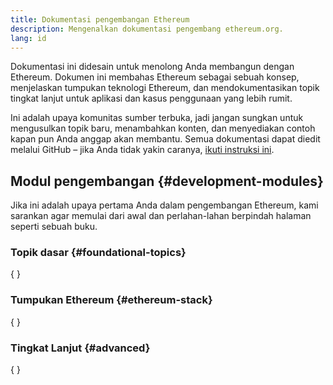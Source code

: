 ```yaml
---
title: Dokumentasi pengembangan Ethereum
description: Mengenalkan dokumentasi pengembang ethereum.org.
lang: id
---
```


Dokumentasi ini didesain untuk menolong Anda membangun dengan Ethereum. Dokumen ini membahas Ethereum sebagai sebuah konsep, menjelaskan tumpukan teknologi Ethereum, dan mendokumentasikan topik tingkat lanjut untuk aplikasi dan kasus penggunaan yang lebih rumit.

Ini adalah upaya komunitas sumber terbuka, jadi jangan sungkan untuk mengusulkan topik baru, menambahkan konten, dan menyediakan contoh kapan pun Anda anggap akan membantu. Semua dokumentasi dapat diedit melalui GitHub – jika Anda tidak yakin caranya, [ikuti instruksi ini](https://github.com/ethereum/ethereum-org-website/tree/dev/docs/editing-markdown.md).

## Modul pengembangan \{#development-modules}

Jika ini adalah upaya pertama Anda dalam pengembangan Ethereum, kami sarankan agar memulai dari awal dan perlahan-lahan berpindah halaman seperti sebuah buku.

### Topik dasar \{#foundational-topics}

{
	<DeveloperDocsLinks headerId="foundational-topics" />
}

### Tumpukan Ethereum \{#ethereum-stack}

{
	<DeveloperDocsLinks headerId="ethereum-stack" />
}

### Tingkat Lanjut \{#advanced}

{
	<DeveloperDocsLinks headerId="advanced" />
}

